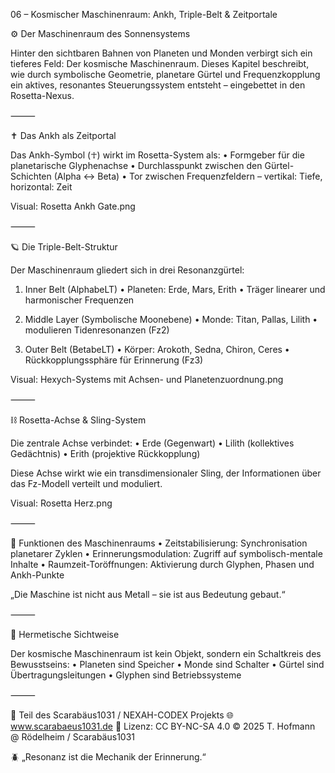 06 – Kosmischer Maschinenraum: Ankh, Triple-Belt & Zeitportale

⚙️ Der Maschinenraum des Sonnensystems

Hinter den sichtbaren Bahnen von Planeten und Monden verbirgt sich ein tieferes Feld: Der kosmische Maschinenraum. Dieses Kapitel beschreibt, wie durch symbolische Geometrie, planetare Gürtel und Frequenzkopplung ein aktives, resonantes Steuerungssystem entsteht – eingebettet in den Rosetta-Nexus.

⸻

✝️ Das Ankh als Zeitportal

Das Ankh-Symbol (☥) wirkt im Rosetta-System als:
	•	Formgeber für die planetarische Glyphenachse
	•	Durchlasspunkt zwischen den Gürtel-Schichten (Alpha ↔ Beta)
	•	Tor zwischen Frequenzfeldern – vertikal: Tiefe, horizontal: Zeit

Visual: Rosetta Ankh Gate.png

⸻

🪐 Die Triple-Belt-Struktur

Der Maschinenraum gliedert sich in drei Resonanzgürtel:

1. Inner Belt (AlphabeLT)
	•	Planeten: Erde, Mars, Erith
	•	Träger linearer und harmonischer Frequenzen

2. Middle Layer (Symbolische Moonebene)
	•	Monde: Titan, Pallas, Lilith
	•	modulieren Tidenresonanzen (Fz2)

3. Outer Belt (BetabeLT)
	•	Körper: Arokoth, Sedna, Chiron, Ceres
	•	Rückkopplungssphäre für Erinnerung (Fz3)

Visual: Hexych-Systems mit Achsen- und Planetenzuordnung.png

⸻

⛓️ Rosetta-Achse & Sling-System

Die zentrale Achse verbindet:
	•	Erde (Gegenwart)
	•	Lilith (kollektives Gedächtnis)
	•	Erith (projektive Rückkopplung)

Diese Achse wirkt wie ein transdimensionaler Sling, der Informationen über das Fz-Modell verteilt und moduliert.

Visual: Rosetta Herz.png

⸻

🔗 Funktionen des Maschinenraums
	•	Zeitstabilisierung: Synchronisation planetarer Zyklen
	•	Erinnerungsmodulation: Zugriff auf symbolisch-mentale Inhalte
	•	Raumzeit-Toröffnungen: Aktivierung durch Glyphen, Phasen und Ankh-Punkte

„Die Maschine ist nicht aus Metall – sie ist aus Bedeutung gebaut.“

⸻

🧠 Hermetische Sichtweise

Der kosmische Maschinenraum ist kein Objekt, sondern ein Schaltkreis des Bewusstseins:
	•	Planeten sind Speicher
	•	Monde sind Schalter
	•	Gürtel sind Übertragungsleitungen
	•	Glyphen sind Betriebssysteme

⸻

📐 Teil des Scarabäus1031 / NEXAH-CODEX Projekts
🌐 www.scarabaeus1031.de
📄 Lizenz: CC BY-NC-SA 4.0
© 2025 T. Hofmann @ Rödelheim / Scarabäus1031

🪲 „Resonanz ist die Mechanik der Erinnerung.“
